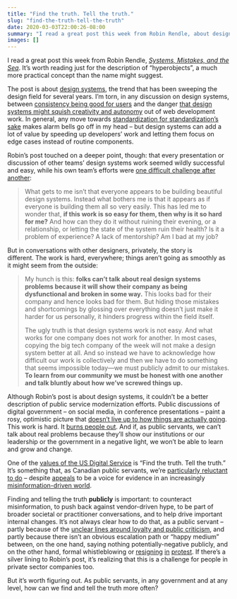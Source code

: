 ```yaml
---
title: "Find the truth. Tell the truth."
slug: "find-the-truth-tell-the-truth"
date: 2020-03-03T22:00:26-08:00
summary: "I read a great post this week from Robin Rendle, about design systems and about the mismatch between how people describe their work publicly and how it’s really going on the inside: “My hunch is this: folks can’t talk about real design systems problems because it will show their company as being dysfunctional and broken in some way. But hiding those mistakes and shortcomings by glossing over everything doesn’t just make it harder for us personally, it hinders progress within the field itself.” This  couldn’t be a better description of public service modernization efforts as well."
images: []
---
```


I read a great post this week from Robin Rendle, *[Systems, Mistakes, and the Sea](https://www.robinrendle.com/essays/systems-mistakes-and-the-sea)*. It’s worth reading just for the description of “hyperobjects”, a much more practical concept than the name might suggest. 

The post is about [design systems](https://www.robinrendle.com/essays/systems-mistakes-and-the-sea), the trend that has been sweeping the design field for several years. I’m torn, in any discussion on design systems, between [consistency being good for users](https://www.gov.uk/guidance/government-design-principles#be-consistent-not-uniform) and the danger [that design systems might squish creativity and autonomy](https://daverupert.com/2020/01/the-web-is-industrialized-and-i-helped-industrialize-it/) out of web development work. In general, any move towards [standardization for standardization’s sake](/2020/02/04/perils-of-standardization/) makes alarm bells go off in my head – but design systems can add a lot of value by speeding up developers’ work and letting them focus on edge cases instead of routine components.

Robin’s post touched on a deeper point, though: that every presentation or discussion of other teams’ design systems work seemed wildly successful and easy, while his own team’s efforts were [one difficult challenge after another](https://www.robinrendle.com/essays/systems-mistakes-and-the-sea):

> What gets to me isn’t that everyone appears to be building beautiful design systems. Instead what bothers me is that it appears as if everyone is building them all so very easily. This has led me to wonder that, **if this work is so easy for them, then why is it so hard for me?** And how can they do it without ruining their evening, or a relationship, or letting the state of the system ruin their health? Is it a problem of experience? A lack of mentorship? Am I bad at my job?

But in conversations with other designers, privately, the story is different. The work is hard, everywhere; things aren’t going as smoothly as it might seem from the outside:

> My hunch is this: **folks can’t talk about real design systems problems because it will show their company as being dysfunctional and broken in some way.** This looks bad for their company and hence looks bad for them. But hiding those mistakes and shortcomings by glossing over everything doesn’t just make it harder for us personally, it hinders progress within the field itself.
> 
> The ugly truth is that design systems work is not easy. And what works for one company does not work for another. In most cases, copying the big tech company of the week will not make a design system better at all. And so instead we have to acknowledge how difficult our work is collectively and then we have to do something that seems impossible today—we must publicly admit to our mistakes. **To learn from our community we must be honest with one another and talk bluntly about how we’ve screwed things up.**

Although Robin’s post is about design systems, it couldn’t be a better description of public service modernization efforts. Public discussions of digital government – on social media, in conference presentations – paint a rosy, optimistic picture that [doesn’t live up to how things are actually going](/2020/01/21/principles-for-blogging-as-a-public-servant/#working-in-the-open-with-unbridled-positivity-only). This work is hard. It [burns people out](https://gdharries.com/journal/leaving-government). And if, as public servants, we can’t talk about real problems because they’ll show our institutions or our leadership or the government in a negative light, we won’t be able to learn and grow and change. 

One of the [values of the US Digital Service](https://medium.com/the-u-s-digital-service/our-values-1fc02b53598) is “Find the truth. Tell the truth.” It’s something that, as Canadian public servants, we’re [particularly reluctant to do](https://reviewcanada.ca/magazine/2019/03/say-it-loud/) – despite [appeals](https://evidencefordemocracy.ca/en/mps-evidence-project) to be a voice for evidence in an increasingly [misinformation-driven world](https://www.theguardian.com/books/2016/nov/15/post-truth-named-word-of-the-year-by-oxford-dictionaries). 

Finding and telling the truth **publicly** is important: to counteract misinformation, to push back against vendor-driven hype, to be part of broader societal or practitioner conversations, and to help drive important internal changes. It’s not always clear how to do that, as a public servant – partly because of the [unclear lines around loyalty and public criticism](/2020/01/21/principles-for-blogging-as-a-public-servant/), and partly because there isn’t an obvious escalation path or “happy medium” between, on the one hand, saying nothing potentially-negative publicly, and on the other hand, formal whistleblowing or [resigning](https://www.theguardian.com/politics/2020/feb/29/home-office-chief-sir-philip-rutnam-quits-over-priti-patel-bullying) [in](https://www.thestar.com/news/canada/2010/07/22/statscan_chief_quits_over_census_furor.html) [protest](https://www.cbc.ca/news/politics/statscan-wayne-smith-resigns-1.3765765). If there’s a silver lining to Robin’s post, it’s realizing that this is a challenge for people in private sector companies too.

But it’s worth figuring out. As public servants, in any government and at any level, how can we find and tell the truth more often?



